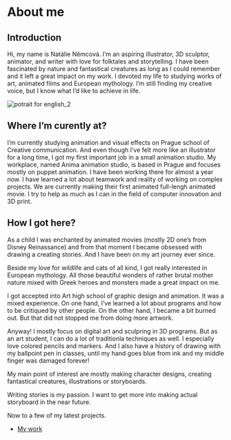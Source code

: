 # About me 

## Introduction 
Hi, my name is Natálie Němcová. 
I’m an aspiring illustrator, 3D sculptor, animator, and writer with love for folktales and storytelling. 
I have been fascinated by nature and fantastical creatures as long as I could remember and it left a great impact on my work. 
I devoted my life to studying works of art, animated films and European mythology. 
I’m still finding my creative voice, but I know what I’d like to achieve in life. 

![potrait for english_2](https://github.com/NatNight99/english-for-designers/assets/129601977/2d0206f5-93ac-4090-9506-7518df017507)


## Where I’m curently at?  
I’m currently studying animation and visual effects on Prague school of Creative communication. And even though I’ve felt more like an illustrator for a long time, I got my first important job in a small animation studio. My workplace, named Anima animation studio, is based in Prague and focuses mostly on puppet animation. I have been working there for almost a year now. I have learned a lot about teamwork and reality of working on complex projects. We are currently making their first animated full-lengh animated movie. I try to help as much as I can in the field of computer innovation and 3D print. 

## How I got here? 
As a child I was enchanted by animated movies (mostly 2D one’s from Disney Reinassance) and from that moment I became obsessed with drawing a creating stories. And I have been on my art journey ever since. 

Beside my love for wildlife and cats of all kind, I got really interested in European mythology. All those beautiful wonders of rather brutal mother nature mixed with Greek heroes and monsters made a great impact on me. 

I got accepted into Art high school of graphic design and animation. It was a mixed experience. On one hand, I’ve learned a lot about programs and how to be critiqued by other people. On the other hand, I became a bit burned out. But that did not stopped me from doing more artwork.

Anyway! I mostly focus on digital art and sculpring in 3D programs. But as an art student, I can do a lot of traditionla techniques as well. I especially love colored pencils and markers. And I also have a history of drawing with my ballpoint pen in classes, until my hand goes blue from ink and my middle finger was damaged forever! 

My main point of interest are mostly making character designs, creating fantastical creatures, illustrations or storyboards. 

Writing stories is my passion. I want to get more into making actual storyboard in the near future. 

Now to a few of my latest projects. 
- [My work](My_work.md)
